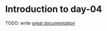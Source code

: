 # Introduction to day-04

TODO: write [great documentation](http://jacobian.org/writing/what-to-write/)

